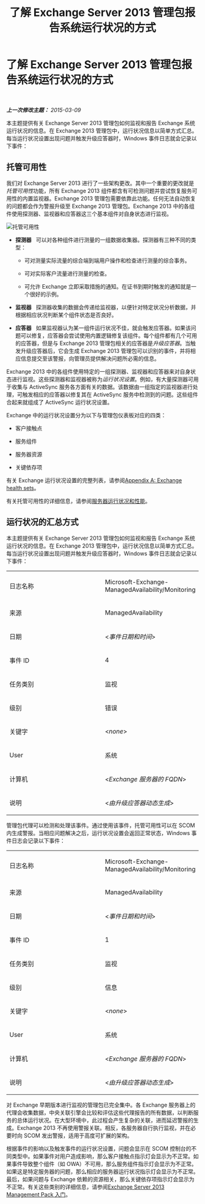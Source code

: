 ﻿---
title: 了解 Exchange Server 2013 管理包报告系统运行状况的方式
TOCTitle: 了解 Exchange Server 2013 管理包报告系统运行状况的方式
ms:assetid: 6ca8847f-93fe-458d-bd43-7afad7fdd2f4
ms:mtpsurl: https://technet.microsoft.com/zh-cn/library/Dn195910(v=EXCHG.150)
ms:contentKeyID: 53275724
ms.date: 04/03/2015
mtps_version: v=EXCHG.150
ms.translationtype: HT
---

# 了解 Exchange Server 2013 管理包报告系统运行状况的方式

 

_**上一次修改主题：**  2015-03-09_

本主题提供有关 Exchange Server 2013 管理包如何监视和报告 Exchange 系统运行状况的信息。在 Exchange 2013 管理包中，运行状况信息以简单方式汇总。每当运行状况设置出现问题并触发升级应答器时，Windows 事件日志就会记录以下事件：

## 托管可用性

我们对 Exchange Server 2013 进行了一些架构更改。其中一个重要的更改就是*托管可用性*功能，所有 Exchange 2013 组件都含有可检测问题并尝试恢复服务可用性的内置监视器。Exchange 2013 管理包需要依靠此功能。任何无法自动恢复的问题都会作为警报升级至 Exchange 2013 管理包。Exchange 2013 中的各组件使用探测器、监视器和应答器这三个基本组件对自身状态进行监视。

![托管可用性](images/Dn195910.dd5febae-d05e-4089-a3f5-1691b2d9a3d7(EXCHG.150).png "托管可用性")

  - **探测器**   可以对各种组件进行测量的一组数据收集器。探测器有三种不同的类型：
    
      - 可对测量实际流量的综合端到端用户操作和检查进行测量的综合事务。
    
      - 可对实际客户流量进行测量的检查。
    
      - 可允许 Exchange 立即采取措施的通知。在证书到期时触发的通知就是一个很好的示例。

  - **监视器**   探测器收集的数据会传递给监视器，以便针对特定状况分析数据，并根据相应状况判断某个组件状态是否良好。

  - **应答器**   如果监视器认为某一组件运行状况不佳，就会触发应答器。如果该问题可以修复，应答器会尝试使用内置逻辑修复该组件。每个组件都有几个可用的应答器，但是与 Exchange 2013 管理包相关的应答器是*升级应答器*。当触发升级应答器后，它会生成 Exchange 2013 管理包可以识别的事件，并将相应信息提交至该警报，向管理员提供解决问题所必需的信息。

Exchange 2013 中的各组件使用特定的一组探测器、监视器和应答器来对自身状态进行监视。这些探测器和监视器被称为*运行状况设置*。例如，有大量探测器可用于收集与 ActiveSync 服务各方面有关的数据。该数据由一组指定的监视器进行处理，可触发相应的应答器以修复其在 ActiveSync 服务中检测到的问题。这些组件合起来就组成了 ActiveSync 运行状况设置。

Exchange 中的运行状况设置分为以下与管理包仪表板对应的四类：

  - 客户接触点

  - 服务组件

  - 服务器资源

  - 关键依存项

有关 Exchange 运行状况设置的完整列表，请参阅[Appendix A: Exchange health sets](appendix-a-exchange-health-sets.md)。

有关托管可用性的详细信息，请参阅[服务器运行状况和性能](https://technet.microsoft.com/zh-cn/library/jj150551\(v=exchg.150\))。

## 运行状况的汇总方式

本主题提供有关 Exchange Server 2013 管理包如何监视和报告 Exchange 系统运行状况的信息。在 Exchange 2013 管理包中，运行状况信息以简单方式汇总。每当运行状况设置出现问题并触发升级应答器时，Windows 事件日志就会记录以下事件：


<table>
<colgroup>
<col style="width: 50%" />
<col style="width: 50%" />
</colgroup>
<tbody>
<tr class="odd">
<td><p>日志名称</p></td>
<td><p>Microsoft-Exchange-ManagedAvailability/Monitoring</p></td>
</tr>
<tr class="even">
<td><p>来源</p></td>
<td><p>ManagedAvailability</p></td>
</tr>
<tr class="odd">
<td><p>日期</p></td>
<td><p>&lt;<em>事件日期和时间</em>&gt;</p></td>
</tr>
<tr class="even">
<td><p>事件 ID</p></td>
<td><p>4</p></td>
</tr>
<tr class="odd">
<td><p>任务类别</p></td>
<td><p>监视</p></td>
</tr>
<tr class="even">
<td><p>级别</p></td>
<td><p>错误</p></td>
</tr>
<tr class="odd">
<td><p>关键字</p></td>
<td><p>&lt;<em>none</em>&gt;</p></td>
</tr>
<tr class="even">
<td><p>User</p></td>
<td><p>系统</p></td>
</tr>
<tr class="odd">
<td><p>计算机</p></td>
<td><p>&lt;<em>Exchange 服务器的 FQDN</em>&gt;</p></td>
</tr>
<tr class="even">
<td><p>说明</p></td>
<td><p>&lt;<em>由升级应答器动态生成</em>&gt;</p></td>
</tr>
</tbody>
</table>


管理包代理可以检测和处理该事件。通过使用该事件，托管可用性可以在 SCOM 内生成警报。当相应问题解决之后，运行状况设置会返回正常状态，Windows 事件日志会记录以下事件：


<table>
<colgroup>
<col style="width: 50%" />
<col style="width: 50%" />
</colgroup>
<tbody>
<tr class="odd">
<td><p>日志名称</p></td>
<td><p>Microsoft-Exchange-ManagedAvailability/Monitoring</p></td>
</tr>
<tr class="even">
<td><p>来源</p></td>
<td><p>ManagedAvailability</p></td>
</tr>
<tr class="odd">
<td><p>日期</p></td>
<td><p>&lt;<em>事件日期和时间</em>&gt;</p></td>
</tr>
<tr class="even">
<td><p>事件 ID</p></td>
<td><p>1</p></td>
</tr>
<tr class="odd">
<td><p>任务类别</p></td>
<td><p>监视</p></td>
</tr>
<tr class="even">
<td><p>级别</p></td>
<td><p>信息</p></td>
</tr>
<tr class="odd">
<td><p>关键字</p></td>
<td><p>&lt;<em>none</em>&gt;</p></td>
</tr>
<tr class="even">
<td><p>User</p></td>
<td><p>系统</p></td>
</tr>
<tr class="odd">
<td><p>计算机</p></td>
<td><p>&lt;<em>Exchange 服务器的 FQDN</em>&gt;</p></td>
</tr>
<tr class="even">
<td><p>说明</p></td>
<td><p>&lt;<em>由升级应答器动态生成</em>&gt;</p></td>
</tr>
</tbody>
</table>


对 Exchange 早期版本进行监视的管理包已完全集中。各 Exchange 服务器上的代理会收集数据，中央关联引擎会比较和评估这些代理报告的所有数据，以判断服务的总体运行状况。在大型环境中，此过程会产生复杂的关联，进而延迟警报的生成。Exchange 2013 不再使用警报关联。相反，各服务器自行执行监视，并在必要时向 SCOM 发出警报，适用于高度可扩展的架构。

根据事件的影响以及触发事件的运行状况设置，问题会显示在 SCOM 控制台的不同类型中。如果事件对用户造成影响，那么客户接触点指示灯会显示为不正常。如果事件导致整个组件（如 OWA）不可用，那么服务组件指示灯会显示为不正常。如果这是特定服务器的问题，那么相应的服务器运行状况指示灯会显示为不正常。最后，如果问题与 Exchange 依赖的资源相关，那么关键依存项指示灯会显示为不正常。有关这些类别的详细信息，请参阅[Exchange Server 2013 Management Pack 入门](getting-started-with-exchange-server-2013-management-pack.md)。

